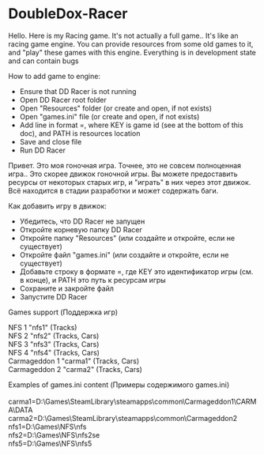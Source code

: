 # DoubleDox-Racer

Hello. Here is my Racing game.
It's not actually a full game.. It's like an racing game engine.
You can provide resources from some old games to it, and "play" these games with this engine.
Everything is in development state and can contain bugs

How to add game to engine:
- Ensure that DD Racer is not running
- Open DD Racer root folder
- Open "Resources" folder (or create and open, if not exists)
- Open "games.ini" file (or create and open, if not exists)
- Add line in format <KEY>=<PATH>, where KEY is game id (see at the bottom of this doc), and PATH is resources location
- Save and close file
- Run DD Racer

Привет. Это моя гоночная игра.
Точнее, это не совсем полноценная игра.. Это скорее движок гоночной игры.
Вы можете предоставить ресурсы от некоторых старых игр, и "играть" в них через этот движок.
Всё находится в стадии разработки и может содержать баги.

Как добавить игру в движок:
- Убедитесь, что DD Racer не запущен
- Откройте корневую папку DD Racer
- Откройте папку "Resources" (или создайте и откройте, если не существует)
- Откройте файл "games.ini" (или создайте и откройте, если не существует)
- Добавьте строку в формате <KEY>=<PATH>, где KEY это идентификатор игры (см. в конце), и PATH это путь к ресурсам игры
- Сохраните и закройте файл
- Запустите DD Racer
  
Games support (Поддержка игр)

NFS 1 "nfs1" (Tracks)\
NFS 2 "nfs2" (Tracks, Cars)\
NFS 3 "nfs3" (Tracks, Cars)\
NFS 4 "nfs4" (Tracks, Cars)\
Carmageddon 1 "carma1" (Tracks, Cars)\
Carmageddon 2 "carma2" (Tracks, Cars)

Examples of games.ini content (Примеры содержимого games.ini)\
\
carma1=D:\Games\SteamLibrary\steamapps\common\Carmageddon1\CARMA\DATA\
carma2=D:\Games\SteamLibrary\steamapps\common\Carmageddon2\
nfs1=D:\Games\NFS\nfs\
nfs2=D:\Games\NFS\nfs2se\
nfs5=D:\Games\NFS\nfs5
  

